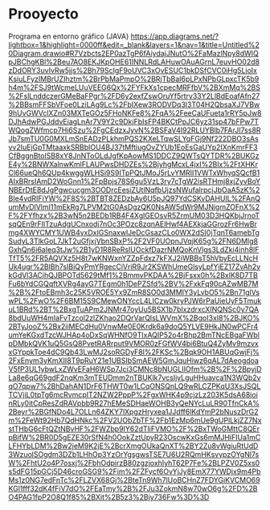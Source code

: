 # Prooyecto
 Programa en entorno gráfico (JAVA)
https://app.diagrams.net/?lightbox=1&highlight=0000ff&edit=_blank&layers=1&nav=1&title=Untitled%20Diagram.drawio#R7Vzbcts2EP0azTgP6fAiydajJNutO%2FaMazlNpy8dWIQpJBChgKBl%2Beu7AO8EKJKpOHE61INNLRdLAHuwOAuAGrnL7euvHO02d8zDdORY3uvIvRw5jjs%2Bh79ScIgF9oUVC3xOvESUC1bkDSfCVC0iHg5LioIxKsiuLFyzIMBrUZIhztm%2BrPbMaPmpO%2BRjTbBaI6pLPxNPbGLpxcTK5b9h4m%2FSJ9tWcmeLUuVEEG6Qx%2FYFkXs1cpecMRFfbV%2BXmMq%2BS%2FslLnddczerGMeBaFPgr%2FD6y2exfZswOruYf5rtry33Y2LlBdEoafAfn27%2BBsmFFSbVFoe0LziLAg9Lc%2FbIXew3RODVDq3l3T04H2QbsaXJ7VBw9hUvGWVclXZn03MXTeGOz5FHoNKFe8%2FqA%2FeeCaUFueta1rRY5pJw8DJhAdwPGJddvEiagLnAr7V9Y2c9DkjFbIsFP4BKCtPpJC6yz31sp47bFPw7TWQogZWfmcp7Hi6Szu%2FgCEdzxJyvN%2BSFaV4I92RLUYBlb7FArJI7ss8RJb7smTU0G0MXLmSnEADzPLkhmPQS2KXeLTqwSLYqFGj9Nf222DBO3sAsyv2IuEjGpTMtaaxkSRBbIOU4BJ37tMftiugOvZYUb1EoEsGaUYp2IXnKmrFF3CfBggnBtolSB8xY8JnNToOLdJgfKpAowMS1DDCZ9QWTsQYTDR%2BUKGzE4y%2BNWXalnwKmlFLAUPwsDHDZEs%2BjyhgMcxL4jxI%2Blx%2FtXHKrCl66ueQh6QUp4kwggWLHSi9S9ITpPQtJMoJ5rLvYMRII1VWTxWhyqSQcfB1AIxBRrsIAmD2WoGnn1%2FpBpjs78S6gu5VzL3ry7cTgW2isRTHmj8xjZyvBoYNBErDtE8dJgPgwcucgm3OODrcEesiZUtlNqfbUjzsNWufalrpcjJbOaA5zK%2BIe4vdRIFiYW%2F8S%2BTBT8ZEDzbAy6U5pJQ97YdCSKvDAHUIL%2FAnQumMvDlVlmI11mEkRg7LPVM2tG0AsDgzQK0NsAW5dWr9MJNigmZOFnX%2F%2FYfhzx%2B3wN5n2BEDb1RB4F4XglGEOsvR5ZrmUM03D3HQKbjJrnoTsqQEn9rFIlTzuAdgUCnxodj7nOc3POzc8zqnAElHwf4AEXkjaGGrozFr6HwBrmg4XWYCMY1UWB4vxDxIGSnaxwlJeDcGsazCLo0WX2dSI0jTqnT6amebTgSudyL3TlkGoL7JkT2uGfjxjVbnSBxP%2F2VF0UOpnJVqjK65g%2FN6DMlg8GxhQn6i6aIeq3tJw%2B1yD1R8ReRsIUOckfDazrNMQoKnVIgs3LdZki4inh8lFTfT5%2FR5AQVXz5H8t7wKNWxnYZZpFdxz7kFXJ2iWBBsT5hVbyEcLLNcHUk4ugr%2BIBh7sIBiQyPmYRgecCiVriR9Jr2KSWhUmeGlsyLpfYjEZ17ZvAh2vkGdVl3ACihQJBPOTd5629tMf1%2BmmvPKDAA%2BjFsxx0h%2BxlK8D7TBFu6bYdCGQqftXVRg4ayG7TEgm0h1DePZSfd%2BV%2FxkFq90cAZwMB7M%2B%2FtoEBmh3c25K5VROE5Yx9ZmR8SO0d3MMIY3yLvbO5%2Bn71glVswPL%2FwO%2F6BM15S9CMewONYccL4LICzw0kryPJW6rPaUieUyF5TmukuL1BRd%2BT%2BxgTuAPm2JNMr47oyUu5BSX1b7bIxzdrxcXINQNSc0y7QA8bdUuWH4mIaFvTzcol2zlZKhao2DQrVarQlsLWVmX%2BgoI3xI8%2BJKO%2BTyJooZ%2Bx2iiMECdHu0VnwMe0E0Krdk6a9doQ5YLVE9HkJN0wPCFr4umYeKGxdTzcWJHAp4oDxSqWHNfO9TIxAQIP52o4rBhp2BmTNcEBgaFWblpDMbkQVK1uQ5GsQ8PvetRARrput9VMOR0zFGfWV4bi6BtuQ4ZyMv9mzvxxGYppkToe4dC9Qb43LwMJ2soRGDyF8l%2FKSc%2Bqk9OH1ABUqGwjFj%2FxEnym3yKmXII8T9pRuY21e1UBSIbSmAEW5GmJquHiwz6qAL7dAeogdoaV5fP3UL1ybwLxZWvEFaH6WSp7Jci3CMNc8bNUGLIIOfm%2B%2F%2BpyjDLa8e6qG69gdF2nqKm3mTEUDmm2nTBUKlk7vcsIjyLguHHuavca1N3WQb2vqO7qpw7%2BhDahAN1DrF6THWT0w1LCqONSQnLQ9wRLCZPKqU3XsJSQLTCVjiL0tpTg6mcRvmcpIT2NZW2PppP%2FgxWHK4p9cjzLz203K5dsA68ioinRLy0itCpResZdRAVpbb9R27hEMeSDHaeWOHB3yQeNYcLuLR90TfnCkA%2Beyr%2BGfNDo4L7OLLn64ZKY7lXpgzHryxea1JJdff6lKdYmP2bNuszDrG2m%2FeWt92Hb7QdHNkc%2FV2UObZbTF%2Fb1EzMp6mUe9gUPlLkjZZ7NxstTHbG6cFtQZtNBvHF%2FWZbp9IY62dTliFVMO%2F%2BxTWoGMttC8QErpBifW%2BR0D5gEZE30rSfN4h0OokZztUpyR23OscwKxGs6mMJHiFIUa1mCLFHYbLDM%2Bw2jeM9K2jE%2BcrXmgOUkaQnXT%2BY2Zu8vWgiuRtUdD3WzuolSOgdm3DZb1LHhOp3YzOrYgsgwsTSE7U6U2RQmHKsvypzOYgNl7sW%2FhtU2o4P7osxj%2FbhOdpirzB80zgzjoxhIyhT62P7Fe%2BLPZV0Z5xs0s5dFG15pGCj5D46croGSG9%2Fim%2FZFycf6OvYjJy8EmX77YWDjx9m4PbMs1z0NG7edFnTc%2FLZVX68Gj%2BteTn9Wh7lUoBCHnZ7FDYGiKVCMO69KGl1fff32dK4fFiV7dO%2FEaTmy%2B%2FJu3ZokmN8w70wO6g%2FD%2BO4PAG1fpP2O8Q1f85%2BXit%2B5z3%2Bjy736Fw%3D%3D
